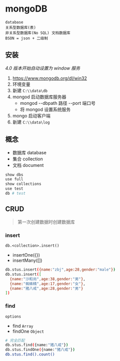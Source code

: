 # mongoDB

```
database
关系型数据库(表)
非关系型数据库(No SQL) 文档数据库
BSON = json + 二级制
```

## 安装

_4.0 版本开始自动设置为 window 服务_

1. https://www.mongodb.org/dl/win32
2. 环境变量
3. 新建 `C:\\data\db`
4. mongod 启动数据库服务器
   - mongod --dbpath 路径 --port 端口号
   - 将 mongod 设置系统服务
5. mongo 启动客户端
6. 新建 `C:\\data\log`

## 概念

- 数据库 database
- 集合 collection
- 文档 document

```bash
show dbs
use full
show collections
use test
db # test
```

## CRUD

> 第一次创建数据时创建数据库

### insert

`db.<collection>.insert()`

- insertOne({})
- insertMany([])

```bash
db.stus.insert({name:"zbj",age:28,gender:"male"})
db.stus.insert([
  {name:"沙和尚",age:38,gender:"男"},
  {name:"蜘蛛精",age:17,gender:"女"},
  {name:"猪八戒",age:28,gender:"男"}
])
```

### find

`options`

- find `Array`
- findOne `Object`

```bash
# 完全匹配
db.stus.find({name:"猪八戒"})
db.stus.findOne({name:"猪八戒"})
db.stus.find().count()
```

```bash

```
